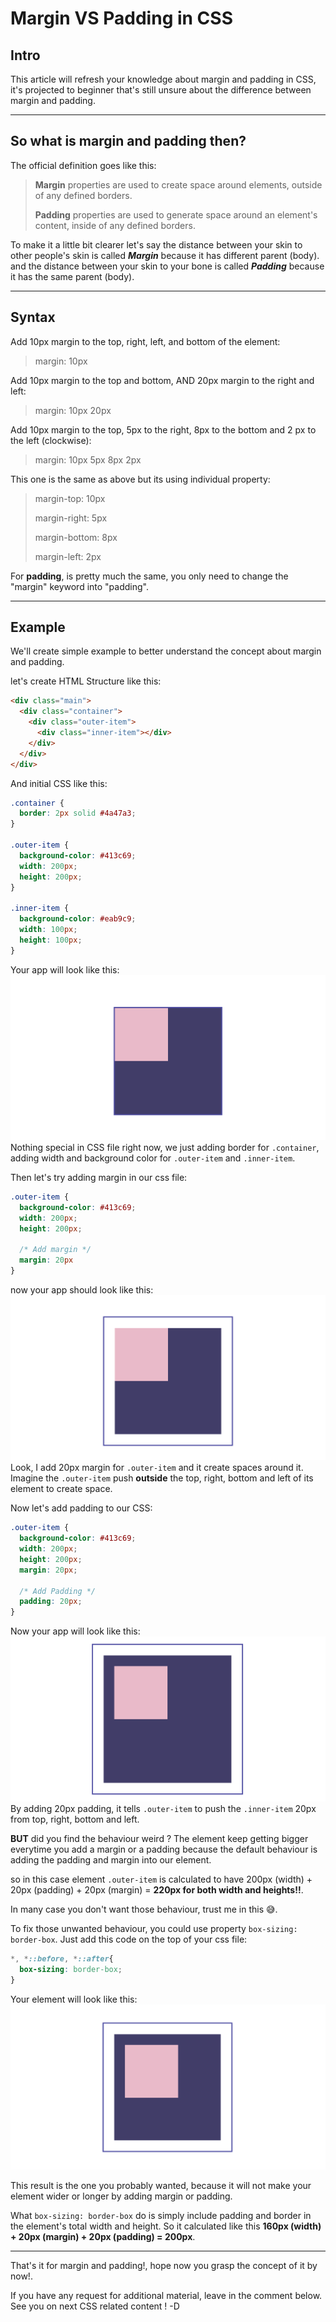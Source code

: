 # Margin VS Padding in CSS

## **Intro**
This article will refresh your knowledge about margin and padding in CSS, it's projected to beginner that's still unsure about the difference between margin and padding.

---

## **So what is margin and padding then?**
The official definition goes like this:
> **Margin** properties are used to create space around elements, outside of any defined borders. 
> 
> **Padding** properties are used to generate space around an element's content, inside of any defined borders.

To make it a little bit clearer let's say the distance between your skin to other people's skin is called ***Margin*** because it has different parent (body). and the distance between your skin to your bone is called ***Padding*** because it has the same parent (body).

---

## **Syntax**

Add 10px margin to the top, right, left, and bottom of the element:
> margin: 10px 

Add 10px margin to the top and bottom, AND 20px margin to the right and left:
> margin: 10px 20px

Add 10px margin to the top, 5px to the right, 8px to the bottom and 2 px to the left (clockwise):
> margin: 10px 5px 8px 2px

This one is the same as above but its using individual property:
> margin-top: 10px 
>
> margin-right: 5px 
> 
> margin-bottom: 8px 
> 
> margin-left: 2px

For **padding**, is pretty much the same, you only need to change the "margin" keyword into "padding".

---

## **Example**

We'll create simple example to better understand the concept about margin and padding.

let's create HTML Structure like this:
```html
<div class="main">
  <div class="container">
    <div class="outer-item">
      <div class="inner-item"></div>
    </div>
  </div>
</div>
```

And initial CSS like this:
```css
.container {
  border: 2px solid #4a47a3;
}

.outer-item {
  background-color: #413c69;
  width: 200px;
  height: 200px;
}

.inner-item {
  background-color: #eab9c9;
  width: 100px;
  height: 100px;
}
```

Your app will look like this:
![beginning](../screenshots/1_begin.png)
Nothing special in CSS file right now, we just adding border for `.container`, adding width and background color for `.outer-item` and `.inner-item`.


Then let's try adding margin in our css file:
```css
.outer-item {
  background-color: #413c69;
  width: 200px;
  height: 200px;

  /* Add margin */
  margin: 20px
}
```

now your app should look like this:
![margin](../screenshots/2_margin.png)
Look, I add 20px margin for `.outer-item` and it create spaces around it. Imagine the `.outer-item` push **outside** the top, right, bottom and left of its element to create space.

Now let's add padding to our CSS:
```css
.outer-item {
  background-color: #413c69;
  width: 200px;
  height: 200px;
  margin: 20px;

  /* Add Padding */
  padding: 20px;
}
```

Now your app will look like this:
![padding](../screenshots/3_padding.png)
By adding 20px padding, it tells `.outer-item` to push the `.inner-item` 20px from top, right, bottom and left.

**BUT** did you find the behaviour weird ? The element keep getting bigger everytime you add a margin or a padding because the default behaviour is adding the padding and margin into our element.

so in this case element `.outer-item` is calculated to have 200px (width) + 20px (padding) + 20px (margin) = **220px for both width and heights!!**. 

In many case you don't want those behaviour, trust me in this 😅.

To fix those unwanted behaviour, you could use property `box-sizing: border-box`. Just add this code on the top of your css file:
```css
*, *::before, *::after{
  box-sizing: border-box;
}
```

Your element will look like this:
![boxsizing](../screenshots/4_box-sizing.png)

This result is the one you probably wanted, because it will not make your element wider or longer by adding margin or padding. 

What `box-sizing: border-box` do is simply include padding and border in the element's total width and height. So it calculated like this **160px (width) + 20px (margin) + 20px (padding) = 200px**.

---

That's it for margin and padding!, hope now you grasp the concept of it by now!. 

If you have any request for additional material, leave in the comment below. See you on next CSS related content ! -D